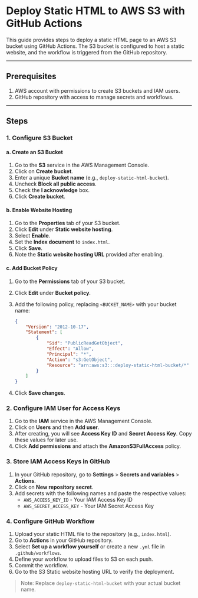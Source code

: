 # Deploy Static HTML to AWS S3 with GitHub Actions

This guide provides steps to deploy a static HTML page to an AWS S3 bucket using GitHub Actions. The S3 bucket is configured to host a static website, and the workflow is triggered from the GitHub repository.

---

## Prerequisites

1. AWS account with permissions to create S3 buckets and IAM users.
2. GitHub repository with access to manage secrets and workflows.

---

## Steps

### 1. Configure S3 Bucket

#### a. Create an S3 Bucket

1. Go to the **S3** service in the AWS Management Console.
2. Click on **Create bucket**.
3. Enter a unique **Bucket name** (e.g., `deploy-static-html-bucket`).
4. Uncheck **Block all public access**.
5. Check the **I acknowledge** box.
6. Click **Create bucket**.

#### b. Enable Website Hosting

1. Go to the **Properties** tab of your S3 bucket.
2. Click **Edit** under **Static website hosting**.
3. Select **Enable**.
4. Set the **Index document** to `index.html`.
5. Click **Save**.
6. Note the **Static website hosting URL** provided after enabling.

#### c. Add Bucket Policy

1. Go to the **Permissions** tab of your S3 bucket.
2. Click **Edit** under **Bucket policy**.
3. Add the following policy, replacing `<BUCKET_NAME>` with your bucket name:
   
   ```json
   {
       "Version": "2012-10-17",
       "Statement": [
           {
               "Sid": "PublicReadGetObject",
               "Effect": "Allow",
               "Principal": "*",
               "Action": "s3:GetObject",
               "Resource": "arn:aws:s3:::deploy-static-html-bucket/*"
           }
       ]
   }

4. Click **Save changes**.


### 2. Configure IAM User for Access Keys
1. Go to the **IAM** service in the AWS Management Console.
2. Click on **Users** and then **Add user**.
3. After creating, you will see **Access Key ID** and **Secret Access Key**. Copy these values for later use.
4. Click **Add permissions** and attach the **AmazonS3FullAccess** policy.

### 3. Store IAM Access Keys in GitHub
1. In your GitHub repository, go to **Settings** > **Secrets and variables** > **Actions**.
2. Click on **New repository secret**.
3. Add secrets with the following names and paste the respective values:
   - `AWS_ACCESS_KEY_ID` - Your IAM Access Key ID
   - `AWS_SECRET_ACCESS_KEY` - Your IAM Secret Access Key

### 4. Configure GitHub Workflow
1. Upload your static HTML file to the repository (e.g., `index.html`).
2. Go to **Actions** in your GitHub repository.
3. Select **Set up a workflow yourself** or create a new `.yml` file in `.github/workflows`.
4. Define your workflow to upload files to S3 on each push.
5. Commit the workflow.
6. Go to the S3 Static website hosting URL to verify the deployment.

    

> Note: Replace `deploy-static-html-bucket` with your actual bucket name.
